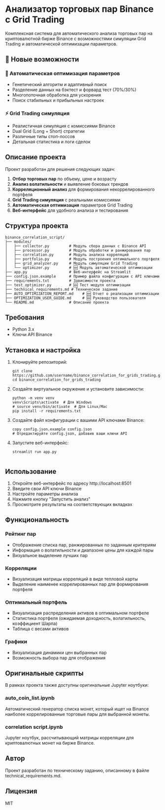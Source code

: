 # Анализатор торговых пар Binance с Grid Trading

Комплексная система для автоматического анализа торговых пар на криптовалютной бирже Binance с возможностями симуляции Grid Trading и автоматической оптимизации параметров.

## 🚀 Новые возможности

### 🤖 Автоматическая оптимизация параметров
- Генетический алгоритм и адаптивный поиск
- Разделение данных на бэктест и форвард тест (70%/30%)
- Многопоточная обработка для ускорения
- Поиск стабильных и прибыльных настроек

### ⚡ Grid Trading симуляция
- Реалистичная симуляция с комиссиями Binance
- Dual Grid (Long + Short) стратегии
- Различные типы стоп-лоссов
- Детальная статистика и логи сделок

## Описание проекта

Проект разработан для решения следующих задач:

1. **Отбор торговых пар** по объему, цене и возрасту
2. **Анализ волатильности** и выявление боковых трендов
3. **Корреляционный анализ** для формирования некоррелированного портфеля
4. **Grid Trading симуляция** с реальными комиссиями
5. **Автоматическая оптимизация** параметров Grid Trading
6. **Веб-интерфейс** для удобного анализа и тестирования

## Структура проекта

```
binance_correlation_script/
├── modules/
│   ├── collector.py         # Модуль сбора данных с Binance API
│   ├── processor.py         # Модуль обработки и ранжирования пар
│   ├── correlation.py       # Модуль анализа корреляций
│   ├── portfolio.py         # Модуль построения оптимального портфеля
│   ├── grid_analyzer.py     # Модуль симуляции Grid Trading
│   └── optimizer.py         # 🆕 Модуль автоматической оптимизации
├── app.py                   # Веб-интерфейс на Streamlit
├── config.json.example      # Пример файла конфигурации с API ключами
├── requirements.txt         # Зависимости проекта
├── test_optimizer.py        # 🆕 Тест модуля оптимизации
├── technical_requirements.md # Техническое задание
├── AUTO_OPTIMIZATION_REPORT.md    # 🆕 Отчет о реализации оптимизации
├── OPTIMIZATION_USER_GUIDE.md     # 🆕 Руководство пользователя
└── README.md                # Описание проекта
```

## Требования

- Python 3.x
- Ключи API Binance

## Установка и настройка

1. Клонируйте репозиторий:
   ```
   git clone https://github.com/username/binance_correlation_for_grids_trading.git
   cd binance_correlation_for_grids_trading
   ```

2. Создайте виртуальное окружение и установите зависимости:
   ```
   python -m venv venv
   venv\Scripts\activate  # Для Windows
   # source venv/bin/activate  # Для Linux/Mac
   pip install -r requirements.txt
   ```

3. Создайте файл конфигурации с вашими API ключами Binance:
   ```
   copy config.json.example config.json
   # Отредактируйте config.json, добавив ваши ключи API
   ```

4. Запустите веб-интерфейс:
   ```
   streamlit run app.py
   ```
   ```

## Использование

1. Откройте веб-интерфейс по адресу http://localhost:8501
2. Введите свои API ключи Binance
3. Настройте параметры анализа
4. Нажмите кнопку "Запустить анализ"
5. Просмотрите результаты на соответствующих вкладках

## Функциональность

### Рейтинг пар
- Отображение списка пар, ранжированных по заданным критериям
- Информация о волатильности и диапазоне цены для каждой пары
- Визуальное выделение лучших пар

### Корреляции
- Визуализация матрицы корреляций в виде тепловой карты
- Выделение наименее коррелированных пар для формирования портфеля

### Оптимальный портфель
- Визуализация распределения активов в оптимальном портфеле
- Статистика портфеля (ожидаемая доходность, волатильность, коэффициент Шарпа)
- Таблица с весами активов

### Графики
- Визуализация динамики цен выбранных пар
- Возможность выбора пар для отображения

## Оригинальные скрипты

В рамках проекта также доступны оригинальные Jupyter ноутбуки:

### auto_coin_list.ipynb
Автоматический генератор списка монет, который ищет на Binance наиболее коррелированные торговые пары для выбранной монеты.

### correlation script.ipynb
Jupyter ноутбук, рассчитывающий матрицы корреляции для криптовалютных монет на бирже Binance.

## Автор

Проект разработан по техническому заданию, описанному в файле technical_requirements.md.

## Лицензия

MIT

